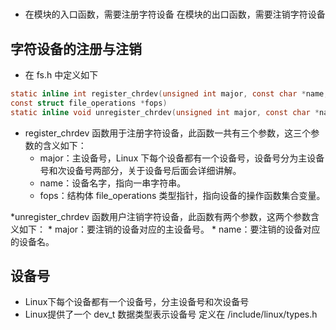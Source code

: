 #


*  在模块的入口函数，需要注册字符设备   在模块的出口函数，需要注销字符设备  


## 字符设备的注册与注销  

* 在 fs.h 中定义如下  

```c
static inline int register_chrdev(unsigned int major, const char *name,
const struct file_operations *fops)
static inline void unregister_chrdev(unsigned int major, const char *name)
```

* register_chrdev 函数用于注册字符设备，此函数一共有三个参数，这三个参数的含义如下：
    * major：主设备号，Linux 下每个设备都有一个设备号，设备号分为主设备号和次设备号两部分，关于设备号后面会详细讲解。
    * name：设备名字，指向一串字符串。
    * fops：结构体 file_operations 类型指针，指向设备的操作函数集合变量。


*unregister_chrdev 函数用户注销字符设备，此函数有两个参数，这两个参数含义如下：
    * major：要注销的设备对应的主设备号。
    * name：要注销的设备对应的设备名。


## 设备号  

* Linux下每个设备都有一个设备号，分主设备号和次设备号  
* Linux提供了一个 dev_t 数据类型表示设备号    定义在 /include/linux/types.h  


```c
```
